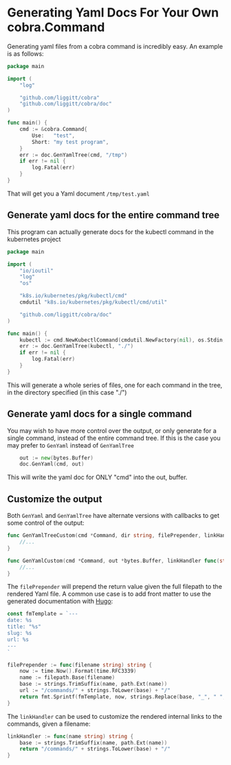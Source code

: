 # Generating Yaml Docs For Your Own cobra.Command

Generating yaml files from a cobra command is incredibly easy. An example is as follows:

```go
package main

import (
	"log"

	"github.com/liggitt/cobra"
	"github.com/liggitt/cobra/doc"
)

func main() {
	cmd := &cobra.Command{
		Use:   "test",
		Short: "my test program",
	}
	err := doc.GenYamlTree(cmd, "/tmp")
	if err != nil {
		log.Fatal(err)
	}
}
```

That will get you a Yaml document `/tmp/test.yaml`

## Generate yaml docs for the entire command tree

This program can actually generate docs for the kubectl command in the kubernetes project

```go
package main

import (
	"io/ioutil"
	"log"
	"os"

	"k8s.io/kubernetes/pkg/kubectl/cmd"
	cmdutil "k8s.io/kubernetes/pkg/kubectl/cmd/util"

	"github.com/liggitt/cobra/doc"
)

func main() {
	kubectl := cmd.NewKubectlCommand(cmdutil.NewFactory(nil), os.Stdin, ioutil.Discard, ioutil.Discard)
	err := doc.GenYamlTree(kubectl, "./")
	if err != nil {
		log.Fatal(err)
	}
}
```

This will generate a whole series of files, one for each command in the tree, in the directory specified (in this case "./")

## Generate yaml docs for a single command

You may wish to have more control over the output, or only generate for a single command, instead of the entire command tree. If this is the case you may prefer to `GenYaml` instead of `GenYamlTree`

```go
	out := new(bytes.Buffer)
	doc.GenYaml(cmd, out)
```

This will write the yaml doc for ONLY "cmd" into the out, buffer.

## Customize the output

Both `GenYaml` and `GenYamlTree` have alternate versions with callbacks to get some control of the output:

```go
func GenYamlTreeCustom(cmd *Command, dir string, filePrepender, linkHandler func(string) string) error {
	//...
}
```

```go
func GenYamlCustom(cmd *Command, out *bytes.Buffer, linkHandler func(string) string) error {
	//...
}
```

The `filePrepender` will prepend the return value given the full filepath to the rendered Yaml file. A common use case is to add front matter to use the generated documentation with [Hugo](http://gohugo.io/):

```go
const fmTemplate = `---
date: %s
title: "%s"
slug: %s
url: %s
---
`

filePrepender := func(filename string) string {
	now := time.Now().Format(time.RFC3339)
	name := filepath.Base(filename)
	base := strings.TrimSuffix(name, path.Ext(name))
	url := "/commands/" + strings.ToLower(base) + "/"
	return fmt.Sprintf(fmTemplate, now, strings.Replace(base, "_", " ", -1), base, url)
}
```

The `linkHandler` can be used to customize the rendered internal links to the commands, given a filename:

```go
linkHandler := func(name string) string {
	base := strings.TrimSuffix(name, path.Ext(name))
	return "/commands/" + strings.ToLower(base) + "/"
}
```

